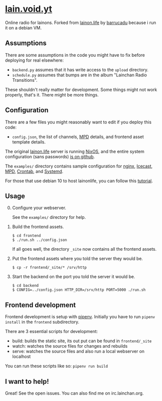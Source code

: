 [lain.void.yt](https://lain.void.yt)
===============

Online radio for lainons. Forked from [lainon.life](lainon.life) by [barrucadu](https://github.com/barrucadu/lainonlife) because i run it on a debian VM.

Assumptions
-----------

There are some assumptions in the code you might have to fix before
deploying for real elsewhere:

- `backend.py` assumes that it has write access to the `upload` directory.
- `schedule.py` assumes that bumps are in the album "Lainchan Radio Transitions".

These shouldn't really matter for development.  Some things might not
work properly, that's it.  There might be more things.

Configuration
-------------

There are a few files you might reasonably want to edit if you deploy
this code:

- `config.json`, the list of channels, [MPD][] details, and frontend
  asset template details.

The original [lainon.life][] server is running [NixOS][], and the entire system
configuration (sans passwords) [is on github][nixfiles].

The `examples/` directory contains sample configuration for [nginx][], [Icecast][], [MPD][], [Crontab][], and [Systemd][].

For those that use debian 10 to host lainonlife, you can follow this [tutorial](https://blog.void.yt/servers/lainradio/index.html).

Usage
-----

0. Configure your webserver.

    See the `examples/` directory for help.

1. Build the frontend assets.

    ```
    $ cd frontend
    $ ./run.sh ../config.json
    ```

    If all goes well, the directory `_site` now contains all the
    frontend assets.

2. Put the frontend assets where you told the server they would be.

    ```
    $ cp -r frontend/_site/* /srv/http
    ```

3. Start the backend on the port you told the server it would be.

    ```
    $ cd backend
    $ CONFIG=../config.json HTTP_DIR=/srv/http PORT=5000 ./run.sh
    ```

Frontend development
--------------------

Frontend development is setup with [pipenv](https://pipenv.pypa.io).
Initially you have to run `pipenv install` in the `frontend` subdirectory.

There are 3 essential scripts for development:
- build: builds the static site, its out put can be found in `frontend/_site`
- watch: watches the source files for changes and rebuilds
- serve: watches the source files and also run a local webserver on localhost

You can run these scripts like so: `pipenv run build`

I want to help!
---------------

Great!  See the open issues.  You can also find me on irc.lainchan.org.


[Icecast]:     http://icecast.org/
[MPD]:         https://www.musicpd.org/
[lainon.life]: https://lainon.life/
[NixOS]:       https://nixos.org/
[nixfiles]:    https://github.com/barrucadu/nixfiles
[nginx]:       https://www.nginx.com/
[Crontab]:     https://crontab.guru/
[Systemd]:     https://wiki.debian.org/systemd/Services
